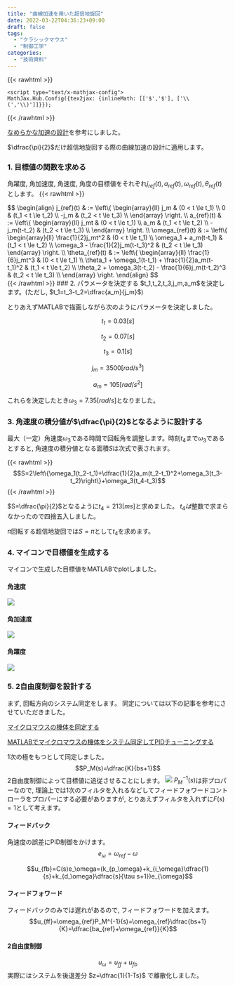 ```yaml
---
title: "曲線加速を用いた超信地旋回"
date: 2022-03-22T04:36:23+09:00
draft: false
tags:
  - "クラシックマウス"
  - "制御工学"
categories:
  - "技術資料"
---
```


{{< rawhtml >}}
<script src="https://cdnjs.cloudflare.com/ajax/libs/mathjax/2.7.4/MathJax.js?config=TeX-AMS-MML_HTMLorMML"></script>
    <script type="text/x-mathjax-config">
    MathJax.Hub.Config({tex2jax: {inlineMath: [['$','$'], ['\\(','\\)']]}});
</script>
{{< /rawhtml >}}

[なめらかな加速の設計](https://www.kerislab.jp/posts/2018-04-29-accel-designer1/)を参考にしました。

$\dfrac{\pi}{2}$だけ超信地旋回する際の曲線加速の設計に適用します。

### 1. 目標値の関数を求める
角躍度, 角加速度, 角速度, 角度の目標値をそれぞれ$j_{ref}(t), a_{ref}(t), \omega_{ref}(t), \theta_{ref}(t)$ とします。
{{< rawhtml >}}
<div>
$$
\begin{align}
    j_{ref}(t)
     & :=
    \left\{ \begin{array}{ll}
        j_m  & (0 < t \le t_1)         \\
        0    & (t_1 < t \le t_2)         \\
        -j_m & (t_2 < t \le t_3)         \\
    \end{array} \right.
    \\
    a_{ref}(t)
     & :=
    \left\{ \begin{array}{ll}
        j_mt  & (0 < t \le t_1)         \\
        a_m         & (t_1 < t \le t_2)         \\
        -j_m(t-t_2) & (t_2 < t \le t_3)         \\
    \end{array} \right.
    \\
    \omega_{ref}(t)
     & :=
    \left\{ \begin{array}{ll}
        \frac{1}{2}j_mt^2 & (0 < t \le t_1)          \\
        \omega_1 + a_m(t-t_1)              & (t_1 < t \le t_2)          \\
        \omega_3 - \frac{1}{2}j_m(t-t_3)^2 & (t_2 < t \le t_3)  
    \end{array} \right.
    \\
    \theta_{ref}(t)
     & :=
    \left\{ \begin{array}{ll}
\frac{1}{6}j_mt^3 & (0 < t \le t_1)          \\
        \theta_1 + \omega_1(t-t_1) + \frac{1}{2}a_m(t-t_1)^2 & (t_1 < t \le t_2)          \\
        \theta_2 + \omega_3(t-t_2) - \frac{1}{6}j_m(t-t_2)^3 & (t_2 < t \le t_3)          \\
    \end{array} \right.
\end{align}
$$
</div>
{{< /rawhtml >}}
### 2. パラメータを決定する
$t_1,t_2,t_3,j_m,a_m$を決定します。(ただし, $t_1=t_3-t_2=\dfrac{a_m}{j_m}$)

とりあえずMATLABで描画しながら次のようにパラメータを決定しました。

$$t_1=0.03[s]$$

$$t_2=0.07[s]$$

$$t_3=0.1[s]$$

$$j_m=3500[rad/s^3]$$

$$a_m=105[rad/s^2]$$

これらを決定したとき$\omega_3=7.35[rad/s]$となりました。

### 3. 角速度の積分値が$\dfrac{\pi}{2}$となるように設計する
最大（一定）角速度$\omega_3$である時間で回転角を調整します。時刻$t_4$まで$\omega_3$であるとすると, 角速度の積分値となる面積$S$は次式で表されます。

{{< rawhtml >}}
$$S=2\left\{\omega_1(t_2-t_1)+\dfrac{1}{2}a_m(t_2-t_1)^2+\omega_3(t_3-t_2)\right\}+\omega_3(t_4-t_3)$$
{{< /rawhtml >}}

$S=\dfrac{\pi}{2}$となるように$t_4=213[ms]$と求めました。 $t_4は$整数で求まらなかったので四捨五入しました。

$\pi$回転する超信地旋回では$S=\pi$として$t_4$を求めます。

### 4. マイコンで目標値を生成する
マイコンで生成した目標値をMATLABでplotしました。
#### 角速度
![](https://i.imgur.com/fd5fMnz.jpg)
#### 角加速度
![](https://i.imgur.com/to0MSOB.jpg)
#### 角躍度
![](https://i.imgur.com/T4scQ6A.jpg)

### 5. 2自由度制御を設計する
まず, 回転方向のシステム同定をします。
同定については以下の記事を参考にさせていただきました。

[マイクロマウスの機体を同定する](http://idken.net/posts/2017-06-02-systemident/)

[MATLABでマイクロマウスの機体をシステム同定してPIDチューニングする](https://blog.oino.li/posts/matlabsystemidentification/)

1次の極をもつとして同定しました。
$$P_M(s)=\dfrac{K}{bs+1}$$
2自由度制御によって目標値に追従させることにします。
![](https://i.imgur.com/ooxfSI4.png)
$P_M^{-1}(s)$は非プロパーなので, 理論上では1次のフィルタを入れるなどしてフィードフォワードコントローラをプロパーにする必要がありますが, とりあえずフィルタを入れずに$F(s)=1$として考えます。
#### フィードバック
角速度の誤差にPID制御をかけます。
$$e_{\omega}=\omega_{ref}-\omega$$

$$u_{fb}=C(s)e_\omega=(k_{p_\omega}+k_{i_\omega}\dfrac{1}{s}+k_{d_\omega}\dfrac{s}{\tau s+1})e_{\omega}$$

#### フィードフォワード
フィードバックのみでは遅れがあるので, フィードフォワードを加えます。
$$u_{ff}=\omega_{ref}P_M^{-1}(s)=\omega_{ref}\dfrac{bs+1}{K}=\dfrac{ba_{ref}+\omega_{ref}}{K}$$

#### 2自由度制御
$$u_{\omega}=u_{ff}+u_{fb}$$
実際にはシステムを後退差分 $z=\dfrac{1}{1-Ts}$ で離散化しました。
<!--
### 6. 実機で実証する
-->
